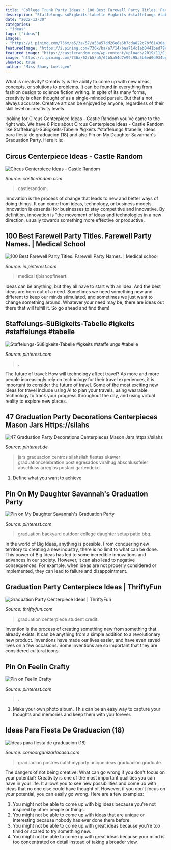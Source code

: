 ```yaml
---
title: "College Trunk Party Ideas : 100 Best Farewell Party Titles. Farewell Party Names."
description: "Staffelungs-süßigkeits-tabelle #igkeits #staffelungs #tabelle"
date: "2022-12-30"
categories:
- "ideas"
tags: ["ideas"]
images:
- "https://i.pinimg.com/736x/a5/3a/57/a53a57dd26e6a6b7cda822c7bf61430a.jpg"
featuredImage: "https://i.pinimg.com/736x/ba/a7/14/baa714c1eb0441bed79c3399503850f9.jpg"
featured_image: "https://castlerandom.com/wp-content/uploads/2019/11/Circus-Centerpiece-3.jpg"
image: "https://i.pinimg.com/736x/62/b5/a5/62b5a54d7e99c95a5b6ed0d934bc04fe.jpg"
ShowToc: true
author: "Miss Shany Luettgen"
---
```



What is creativity?
Creativity is the ability to come up with new ideas, concepts, or solutions to problems. It can be found in everything from fashion design to science fiction writing. In spite of its many forms, creativity is often thought of as a single-minded pursuit. But that's not always accurate. Creative art can be enjoyed by anyone, regardless of their skill level or creativity levels.

	

		
looking for Circus Centerpiece Ideas - Castle Random you've came to the right web. We have 8 Pics about Circus Centerpiece Ideas - Castle Random like Staffelungs-Süßigkeits-Tabelle #igkeits #staffelungs #tabelle, Ideas para fiesta de graduacion (18) and also Pin on My Daughter Savannah&#039;s Graduation Party. Here it is:
		
    
## Circus Centerpiece Ideas - Castle Random

<img loading=lazy src="https://castlerandom.com/wp-content/uploads/2019/11/Circus-Centerpiece-3.jpg" onerror="this.onerror=null;this.src='https://tse2.mm.bing.net/th?id=OIP.kjrhiVvk5gJ2rk4dJQnsVgHaLG&amp;pid=15.1';" alt="Circus Centerpiece Ideas - Castle Random">

_Source: castlerandom.com_

>castlerandom. 

	

Innovation is the process of change that leads to new and better ways of doing things. It can come from ideas, technology, or business models. Innovation is essential for businesses to stay competitive and innovative. By definition, innovation is “the movement of ideas and technologies in a new direction, usually towards something more effective or productive.

    
## 100 Best Farewell Party Titles. Farewell Party Names. | Medical School

<img loading=lazy src="https://i.pinimg.com/736x/ba/a7/14/baa714c1eb0441bed79c3399503850f9.jpg" onerror="this.onerror=null;this.src='https://tse1.mm.bing.net/th?id=OIP.K3yHwXtdmdfZ6s4GyR9YuQHaLb&amp;pid=15.1';" alt="100 Best Farewell Party Titles. Farewell Party Names. | Medical school">

_Source: in.pinterest.com_

>medical tjbishopfineart. 

	

Ideas can be anything, but they all have to start with an idea. And the best ideas are born out of a need. Sometimes we need something new and different to keep our minds stimulated, and sometimes we just want to change something around. Whatever your need may be, there are ideas out there that will fulfill it. So go ahead and find them!

    
## Staffelungs-Süßigkeits-Tabelle #igkeits #staffelungs #tabelle

<img loading=lazy src="https://i.pinimg.com/736x/c6/90/cb/c690cb60c5e2978d61f2ddf2101665da.jpg" onerror="this.onerror=null;this.src='https://tse1.mm.bing.net/th?id=OIP.Mgbxr_hLFoOiqJZTTakU-wHaNK&amp;pid=15.1';" alt="Staffelungs-Süßigkeits-Tabelle #igkeits #staffelungs #tabelle">

_Source: pinterest.com_

>. 

	

The future of travel: How will technology affect travel?
As more and more people increasingly rely on technology for their travel experiences, it is important to consider the future of travel. Some of the most exciting new ideas for travel include using AI to plan your travels, using wearable technology to track your progress throughout the day, and using virtual reality to explore new places.

    
## 47 Graduation Party Decorations Centerpieces Mason Jars Https://silahs

<img loading=lazy src="https://i.pinimg.com/736x/a5/3a/57/a53a57dd26e6a6b7cda822c7bf61430a.jpg" onerror="this.onerror=null;this.src='https://tse4.mm.bing.net/th?id=OIP.ww9WQBvKOVmRauGxEV40yAHaLP&amp;pid=15.1';" alt="47 Graduation Party Decorations Centerpieces Mason Jars https://silahs">

_Source: pinterest.de_

>jars graduacion centros silahsilah fiestas ekawer graduationcelebration bost egresados viralhug abschlussfeier abschluss arreglos postaci gartendeko. 

	

1. Define what you want to achieve 

    
## Pin On My Daughter Savannah&#039;s Graduation Party

<img loading=lazy src="https://i.pinimg.com/736x/9c/83/6a/9c836ac9591d36717a0990431b2486c6--string-lights-outdoor-outdoor-parties.jpg" onerror="this.onerror=null;this.src='https://tse2.mm.bing.net/th?id=OIP.eaOG6PHfhlvfnnwtQYBxUwDMEy&amp;pid=15.1';" alt="Pin on My Daughter Savannah&#039;s Graduation Party">

_Source: pinterest.com_

>graduation backyard outdoor college daughter setup patio bbq. 

	

In the world of Big Ideas, anything is possible. From conquering new territory to creating a new industry, there is no limit to what can be done. This power of Big Ideas has led to some incredible innovations and advances in our society. However, it can also lead to negative consequences. For example, when ideas are not properly considered or implemented, they can lead to failure and disappointment.

    
## Graduation Party Centerpiece Ideas | ThriftyFun

<img loading=lazy src="https://img.thrfun.com/img/136/524/graduates_x1.jpg" onerror="this.onerror=null;this.src='https://tse1.mm.bing.net/th?id=OIP.rHwCE9lnrnVWn7XU3PW6oAHaE7&amp;pid=15.1';" alt="Graduation Party Centerpiece Ideas | ThriftyFun">

_Source: thriftyfun.com_

>graduation centerpiece student credit. 

	

Invention is the process of creating something new from something that already exists. It can be anything from a simple addition to a revolutionary new product. Inventions have made our lives easier, and have even saved lives on a few occasions. Some inventions are so important that they are considered cultural icons.

    
## Pin On Feelin Crafty

<img loading=lazy src="https://i.pinimg.com/736x/62/b5/a5/62b5a54d7e99c95a5b6ed0d934bc04fe.jpg" onerror="this.onerror=null;this.src='https://tse1.mm.bing.net/th?id=OIP.pQRWK4fCSzhEifmJ15WGXQHaJ4&amp;pid=15.1';" alt="Pin on Feelin Crafty">

_Source: pinterest.com_

>. 

	

1. Make your own photo album. This can be an easy way to capture your thoughts and memories and keep them with you forever.

    
## Ideas Para Fiesta De Graduacion (18)

<img loading=lazy src="https://comoorganizarlacasa.com/wp-content/uploads/2016/05/Ideas-para-fiesta-de-graduacion-18.jpg" onerror="this.onerror=null;this.src='https://tse2.mm.bing.net/th?id=OIP.MVq4WikEv-acodmCOX1-7wAAAA&amp;pid=15.1';" alt="Ideas para fiesta de graduacion (18)">

_Source: comoorganizarlacasa.com_

>graduacion postres catchmyparty uniqueideas graduación graduate. 

	

The dangers of not being creative: What can go wrong if you don't focus on your potential?
Creativity is one of the most important qualities you can have in your life. It allows you to see new possibilities and come up with ideas that no one else could have thought of. However, if you don't focus on your potential, you can easily go wrong. Here are a few examples: 
1) You might not be able to come up with big ideas because you're not inspired by other people or things. 
2) You might not be able to come up with ideas that are unique or interesting because nobody has ever done them before. 
3) You might not be able to come up with great ideas because you're too timid or scared to try something new. 
4) You might not be able to come up with great ideas because your mind is too concentrated on detail instead of taking a broader view.

